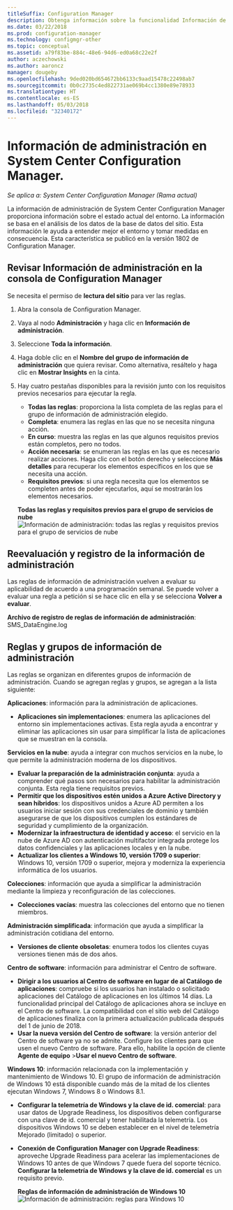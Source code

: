 ```yaml
---
titleSuffix: Configuration Manager
description: Obtenga información sobre la funcionalidad Información de administración disponible en la consola de Configuration Manager.
ms.date: 03/22/2018
ms.prod: configuration-manager
ms.technology: configmgr-other
ms.topic: conceptual
ms.assetid: a79f83be-884c-48e6-94d6-ed0a68c22e2f
author: aczechowski
ms.author: aaroncz
manager: dougeby
ms.openlocfilehash: 9ded020bd654672bb6133c9aad15478c22498ab7
ms.sourcegitcommit: 0b0c2735c4ed822731ae069b4cc1380e89e78933
ms.translationtype: HT
ms.contentlocale: es-ES
ms.lasthandoff: 05/03/2018
ms.locfileid: "32340172"
---
```

# <a name="management-insights-in-system-center-configuration-manager"></a>Información de administración en System Center Configuration Manager.

*Se aplica a: System Center Configuration Manager (Rama actual)*

La información de administración de System Center Configuration Manager proporciona información sobre el estado actual del entorno. La información se basa en el análisis de los datos de la base de datos del sitio. Esta información le ayuda a entender mejor el entorno y tomar medidas en consecuencia. Esta característica se publicó en la versión 1802 de Configuration Manager. <!--1353967-->

## <a name="review-management-insights-in-the-configuration-manager-console"></a>Revisar Información de administración en la consola de Configuration Manager 
Se necesita el permiso de **lectura del sitio** para ver las reglas.

1. Abra la consola de Configuration Manager. 
2. Vaya al nodo **Administración** y haga clic en **Información de administración**.
3. Seleccione **Toda la información**.
4. Haga doble clic en el **Nombre del grupo de información de administración** que quiera revisar. Como alternativa, resáltelo y haga clic en **Mostrar Insights** en la cinta. 
5. Hay cuatro pestañas disponibles para la revisión junto con los requisitos previos necesarios para ejecutar la regla. 
    - **Todas las reglas**: proporciona la lista completa de las reglas para el grupo de información de administración elegido.
    - **Completa**: enumera las reglas en las que no se necesita ninguna acción. 
    - **En curso**: muestra las reglas en las que algunos requisitos previos están completos, pero no todos.
    - **Acción necesaria**: se enumeran las reglas en las que es necesario realizar acciones. Haga clic con el botón derecho y seleccione **Más detalles** para recuperar los elementos específicos en los que se necesita una acción. 
    - **Requisitos previos**: si una regla necesita que los elementos se completen antes de poder ejecutarlos, aquí se mostrarán los elementos necesarios.   
    
    **Todas las reglas y requisitos previos para el grupo de servicios de nube** ![Información de administración: todas las reglas y requisitos previos para el grupo de servicios de nube](./media/Management-insights-all-cloud-rules.png)

## <a name="management-insights-reevaluation-and-logging"></a>Reevaluación y registro de la información de administración
Las reglas de información de administración vuelven a evaluar su aplicabilidad de acuerdo a una programación semanal. Se puede volver a evaluar una regla a petición si se hace clic en ella y se selecciona **Volver a evaluar**.

**Archivo de registro de reglas de información de administración**: SMS_DataEngine.log
## <a name="management-insights-groups-and-rules"></a>Reglas y grupos de información de administración
Las reglas se organizan en diferentes grupos de información de administración. Cuando se agregan reglas y grupos, se agregan a la lista siguiente:

**Aplicaciones**: información para la administración de aplicaciones.

- **Aplicaciones sin implementaciones**: enumera las aplicaciones del entorno sin implementaciones activas. Esta regla ayuda a encontrar y eliminar las aplicaciones sin usar para simplificar la lista de aplicaciones que se muestran en la consola. 

**Servicios en la nube**: ayuda a integrar con muchos servicios en la nube, lo que permite la administración moderna de los dispositivos. 
 - **Evaluar la preparación de la administración conjunta**: ayuda a comprender qué pasos son necesarios para habilitar la administración conjunta. Esta regla tiene requisitos previos. 
 - **Permitir que los dispositivos estén unidos a Azure Active Directory y sean híbridos**: los dispositivos unidos a Azure AD permiten a los usuarios iniciar sesión con sus credenciales de dominio y también asegurarse de que los dispositivos cumplen los estándares de seguridad y cumplimiento de la organización. 
 - **Modernizar la infraestructura de identidad y acceso**: el servicio en la nube de Azure AD con autenticación multifactor integrada protege los datos confidenciales y las aplicaciones locales y en la nube. 
 - **Actualizar los clientes a Windows 10, versión 1709 o superior**: Windows 10, versión 1709 o superior, mejora y moderniza la experiencia informática de los usuarios. 


**Colecciones**: información que ayuda a simplificar la administración mediante la limpieza y reconfiguración de las colecciones.
   - **Colecciones vacías**: muestra las colecciones del entorno que no tienen miembros. 

**Administración simplificada**: información que ayuda a simplificar la administración cotidiana del entorno. 
   - **Versiones de cliente obsoletas**: enumera todos los clientes cuyas versiones tienen más de dos años. 

**Centro de software**: información para administrar el Centro de software. 
   - **Dirigir a los usuarios al Centro de software en lugar de al Catálogo de aplicaciones**: compruebe si los usuarios han instalado o solicitado aplicaciones del Catálogo de aplicaciones en los últimos 14 días. La funcionalidad principal del Catálogo de aplicaciones ahora se incluye en el Centro de software. La compatibilidad con el sitio web del Catálogo de aplicaciones finaliza con la primera actualización publicada después del 1 de junio de 2018.
   - **Usar la nueva versión del Centro de software**: la versión anterior del Centro de software ya no se admite. Configure los clientes para que usen el nuevo Centro de software. Para ello, habilite la opción de cliente **Agente de equipo** >**Usar el nuevo Centro de software**.

**Windows 10**: información relacionada con la implementación y mantenimiento de Windows 10. El grupo de información de administración de Windows 10 está disponible cuando más de la mitad de los clientes ejecutan Windows 7, Windows 8 o Windows 8.1.
   - **Configurar la telemetría de Windows y la clave de id. comercial**: para usar datos de Upgrade Readiness, los dispositivos deben configurarse con una clave de id. comercial y tener habilitada la telemetría. Los dispositivos Windows 10 se deben establecer en el nivel de telemetría Mejorado (limitado) o superior.
   - **Conexión de Configuration Manager con Upgrade Readiness**: aproveche Upgrade Readiness para acelerar las implementaciones de Windows 10 antes de que Windows 7 quede fuera del soporte técnico. **Configurar la telemetría de Windows y la clave de id. comercial** es un requisito previo.

     **Reglas de información de administración de Windows 10**
    ![Información de administración: reglas para Windows 10](./media/Windows-10-insights-group.png)
    